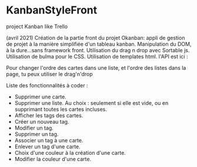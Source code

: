 # KanbanStyleFront
project Kanban like Trello

(avril 2021) Création de la partie front du projet Okanban: appli de gestion de projet à la manière simplifiée d'un tableau kanban. Manipulation du DOM, à la dure...sans framework front. Utilisation du drag n drop avec Sortable js. Utilisation de bulma pour le CSS. Utilisation de templates html. l'API est ici :

Pour changer l'ordre des cartes dans une liste, et l'ordre des listes dans la page, tu peux utiliser le drag'n'drop

Liste des fonctionnalités à coder :

- Supprimer une carte.
- Supprimer une liste. Au choix : seulement si elle est vide, ou en supprimant toutes les cartes incluses.
- Afficher les tags des cartes.
- Créer un nouveau tag.
- Modifier un tag.
- Supprimer un tag.
- Associer un tag à une carte.
- Enlever un tag d'une carte.
- Choix d'une couleur à la création d'une carte.
- Modifier la couleur d'une carte.

